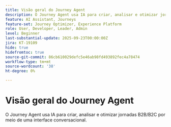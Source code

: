 ```yaml
---
title: Visão geral do Journey Agent
description: O Journey Agent usa IA para criar, analisar e otimizar jornadas B2B/B2C por meio de uma interface conversacional.
feature: AI Assistant, Journeys
feature-set: Journey Optimizer, Experience Platform
role: User, Developer, Leader, Admin
level: Beginner
last-substantial-update: 2025-09-23T00:00:00Z
jira: KT-19109
hide: true
hidefromtoc: true
source-git-commit: 86cb610029defc5e46ab98fd493892fec4a78474
workflow-type: tm+mt
source-wordcount: '38'
ht-degree: 0%

---
```


# Visão geral do Journey Agent

O Journey Agent usa IA para criar, analisar e otimizar jornadas B2B/B2C por meio de uma interface conversacional.

<!-- For more information, see the [AI Assistant UI guide](https://experienceleague.adobe.com/en/docs/experience-platform/ai-assistant/ui-guide#use-discoverability).-->





